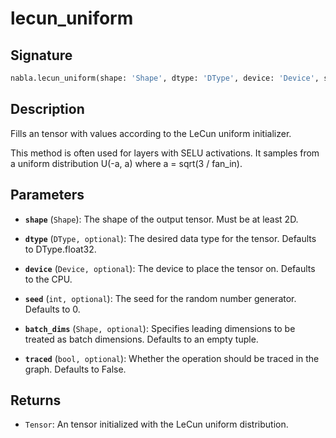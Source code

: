 # lecun_uniform

## Signature

```python
nabla.lecun_uniform(shape: 'Shape', dtype: 'DType', device: 'Device', seed: 'int', batch_dims: 'Shape', traced: 'bool') -> 'Tensor'
```

## Description

Fills an tensor with values according to the LeCun uniform initializer.

This method is often used for layers with SELU activations. It samples from
a uniform distribution U(-a, a) where a = sqrt(3 / fan_in).

## Parameters

- **`shape`** (`Shape`): The shape of the output tensor. Must be at least 2D.

- **`dtype`** (`DType, optional`): The desired data type for the tensor. Defaults to DType.float32.

- **`device`** (`Device, optional`): The device to place the tensor on. Defaults to the CPU.

- **`seed`** (`int, optional`): The seed for the random number generator. Defaults to 0.

- **`batch_dims`** (`Shape, optional`): Specifies leading dimensions to be treated as batch dimensions. Defaults to an empty tuple.

- **`traced`** (`bool, optional`): Whether the operation should be traced in the graph. Defaults to False.

## Returns

- `Tensor`: An tensor initialized with the LeCun uniform distribution.
